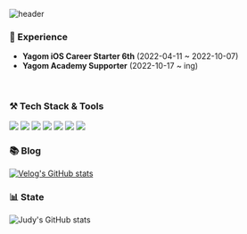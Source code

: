 ![header](https://capsule-render.vercel.app/api?type=wave&color=auto&height=200&section=header&text=Judy's%20GitHub&fontSize=60)

### 🌟 Experience
- **Yagom iOS Career Starter 6th** (2022-04-11 ~ 2022-10-07)
- **Yagom Academy Supporter**  (2022-10-17 ~ ing)

<br>

### ⚒️  Tech Stack & Tools
<img src="https://img.shields.io/badge/iOS-000000?style=for-the-badge&logo=iOS&logoColor=white"> <img src="https://img.shields.io/badge/Swift-F05138?style=for-the-badge&logo=Swift&logoColor=white"> <img src="https://img.shields.io/badge/Xcode-147EFB?style=for-the-badge&logo=Xcode&logoColor=white"> <img src="https://img.shields.io/badge/Git-F05032?style=for-the-badge&logo=Git&logoColor=white"> <img src="https://img.shields.io/badge/GitHub-181717?style=for-the-badge&logo=GitHub&logoColor=white"> <img src="https://img.shields.io/badge/Firebase-FFCA28?style=for-the-badge&logo=Firebase&logoColor=white">  <img src="https://img.shields.io/badge/Figma-F24E1E?style=for-the-badge&logo=Figma&logoColor=white"> 
<br>

### 📚 Blog
[![Velog's GitHub stats](https://velog-readme-stats.vercel.app/api/badge?name=velog)](https://velog.io/@juyoung999) 
<br>

### 📊 State

![Judy's GitHub stats](https://github-readme-stats.vercel.app/api?username=Judy-999&show_icons=true&theme=transparent)
